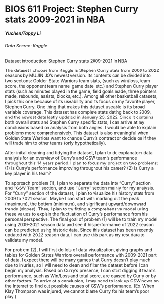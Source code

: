 BIOS 611 Project: Stephen Curry stats 2009-2021 in NBA
======================================================
##### Yuchen/Tappy Li 
###### Data Source: Kaggle
Dataset introduction: Stephen Curry stats 2009-2021 in NBA

The dataset I choose from Kaggle is Stephen Curry stats from 2009 to 2022 seasons by MUJIN JO’s newest version. Its contents can be divided into two sections:  Golden State Warriors team stats, (such as win/loss, team score, the opponent team name, game date, etc.) and Stephen Curry player stats (such as minutes played in the game, field goals made, three pointers made, rebounds, assists, blocks, etc.). Among all other basketball datasets, I pick this one because of its useability and its focus on my favorite player, Stephen Curry. One thing that makes this dataset useable is its broad variable coverage. This dataset has complete stats dating back to 2009, and the newest data lastly updated in January 23, 2022. Since it contains both overall stats and Stephen Curry specific stats, I can arrive at my conclusions based on analysis from both angles. I would be able to explain problems more comprehensively. This dataset is also meaningful when Golden State Warriors want to change Curry’s contract or decide on if they will trade him to other teams (only hypothetically). 

After initial cleaning and tidying the dataset, I plan to do explanatory data analysis for an overview of Curry’s and GSW team’s performance throughout this 14 years period. I plan to focus my project on two problems: (1) Is Curry’s performance improving throughout his career? (2) Is Curry a key player in his team?

To approach problem (1), I plan to separate the data into “Curry” section and “GSW Team” section, and use “Curry” section mainly for my analysis. For “Curry” section of the dataset, I plan to visualize his history stats from 2009 to 2021 season. Maybe I can start with marking out the peak (maximum), the bottom (minimum), and significant upward/downward trends (slopes). Then, I plan to try fitting a comprehensive model using these values to explain the fluctuation of Curry’s performance from his personal perspective. The final goal of problem (1) will be to train my model using 2009-2021 season data and see if his performance of 2022 season can be predicted using historic data. Since this dataset has been recently updated with 2022 season data, I can use this part as my test data to validate my model.

For problem (2), I will first do lots of data visualization, giving graphs and tables for Golden States Warriors overall performance with 2009-2021 part of data. I expect there will be many games that Curry doesn’t play much due to injuries, so I will need to clean and filter the dataset before I can begin my analysis. Based on Curry’s presence, I can start digging if team’s performance, such as Win/Loss and total score, are caused by Curry or by other factors. To arrive at a conclusion, I may need to look up GSW news on the Internet to find out possible causes of GSW’s performance. (Ex. When Klay Thompson was injured, we cannot blame Curry for his team’s poor play.) 

